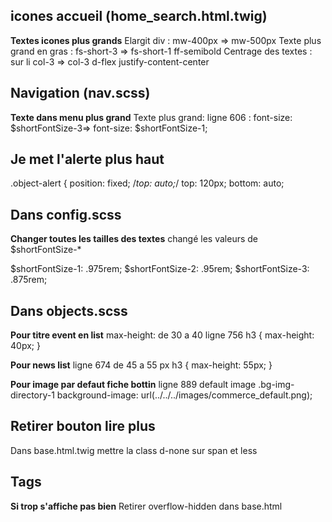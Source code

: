 icones accueil (home_search.html.twig)
---
**Textes icones plus grands**
Elargit div : mw-400px => mw-500px
Texte plus grand en gras : fs-short-3 => fs-short-1 ff-semibold
Centrage des textes : sur li col-3 => col-3 d-flex justify-content-center

Navigation (nav.scss)
---
**Texte dans menu plus grand**
Texte plus grand: ligne 606 : font-size: $shortFontSize-3=> font-size: $shortFontSize-1;

Je met l'alerte plus haut
---
.object-alert {
    position: fixed;
    /*top: auto;*/
    top: 120px;
    bottom: auto;

Dans config.scss
---
**Changer toutes les tailles des textes**
changé les valeurs de $shortFontSize-*

$shortFontSize-1: .975rem;
$shortFontSize-2: .95rem;
$shortFontSize-3: .875rem;

Dans objects.scss
---
**Pour titre event en list**
max-height: de 30 a 40 ligne 756
h3 {
     max-height: 40px;
   }

**Pour news list**
ligne 674 de 45 a 55 px
h3 {
   max-height: 55px;
}

**Pour image par defaut fiche bottin**
ligne 889 default image .bg-img-directory-1
background-image: url(../../../images/commerce_default.png);

Retirer bouton lire plus
---
Dans base.html.twig mettre la class d-none sur span <span class="more"> et less

Tags
----
**Si trop s'affiche pas bien**
Retirer overflow-hidden dans base.html
